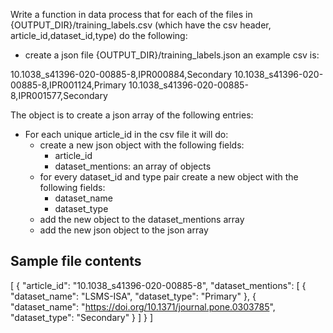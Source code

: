 Write a function in data process that for each of the files in {OUTPUT_DIR}/training_labels.csv (which have the csv header, article_id,dataset_id,type) do the following:
- create a json file {OUTPUT_DIR}/training_labels.json an example csv is:

10.1038_s41396-020-00885-8,IPR000884,Secondary
10.1038_s41396-020-00885-8,IPR001124,Primary
10.1038_s41396-020-00885-8,IPR001577,Secondary

The object is to create a json array of the following entries:

- For each unique article_id in the csv file it will do:
    - create a new json object with the following fields:
        - article_id
        - dataset_mentions: an array of objects
    - for every dataset_id and type pair create a new object with the following fields:
        - dataset_name
        - dataset_type
    - add the new object to the dataset_mentions array
    - add the new json object to the json array


## Sample file contents
[
    {
        "article_id": "10.1038_s41396-020-00885-8",
        "dataset_mentions":
        [
            {
                "dataset_name": "LSMS-ISA",
                "dataset_type": "Primary"
            },
            {
                "dataset_name": "https://doi.org/10.1371/journal.pone.0303785",
                "dataset_type": "Secondary"
            }
        ]
    }
]
